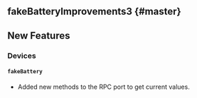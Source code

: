 fakeBatteryImprovements3 {#master}
------------------------

## New Features

### Devices

#### `fakeBattery`

* Added new methods to the RPC port to get current values.
